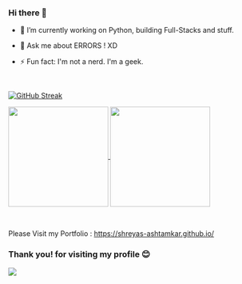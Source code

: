 ### Hi there 👋

- 🔭 I’m currently working on Python, building Full-Stacks and stuff.

- 💬 Ask me about ERRORS ! XD

- ⚡ Fun fact: I'm not a nerd. I'm a geek.

&nbsp;

[![GitHub Streak](https://streak-stats-flame.vercel.app?user=Shreyas-Ashtamkar&theme=onedark-duo&border_radius=6&mode=weekly&card_width=820)](https://git.io/streak-stats)

<a href="https://github.com/anuraghazra/github-readme-stats">
  <img height=200 align="center" src="https://github-readme-stats.vercel.app/api?username=Shreyas-Ashtamkar&show_icons=true&theme=radical&border_radius=9" />
</a>
<a href="https://github.com/anuraghazra/github-readme-stats">
  <img height=200 align="center" src="https://github-readme-stats.vercel.app/api/top-langs?username=Shreyas-Ashtamkar&layout=compact&langs_count=8&card_width=320" />
</a>

&nbsp;

Please Visit my Portfolio : https://shreyas-ashtamkar.github.io/


### Thank you! for visiting my profile :blush:
 <a href="https://github.com/sumyak/github-profile-views-counter">
    <img src="https://komarev.com/ghpvc/?username=shreyas-ashtamkar">
</a>

